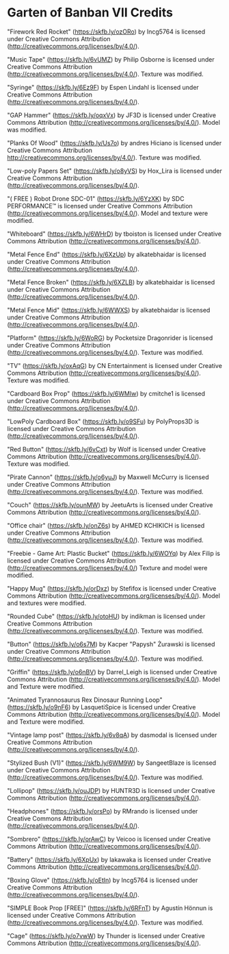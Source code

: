 # Garten of Banban VII Credits

"Firework Red Rocket" (https://skfb.ly/ozORo) by
Incg5764 is licensed under Creative Commons Attribution
(http://creativecommons.org/licenses/by/4.0/).

"Music Tape" (https://skfb.ly/6vUMZ) by
Philip Osborne is licensed under Creative Commons Attribution
(http://creativecommons.org/licenses/by/4.0/).
Texture was modified.

"Syringe" (https://skfb.ly/6Ez9F) by
Espen Lindahl is licensed under Creative Commons Attribution
(http://creativecommons.org/licenses/by/4.0/).

"GAP Hammer" (https://skfb.ly/oqxVx) by
JF3D is licensed under Creative Commons Attribution
(http://creativecommons.org/licenses/by/4.0/).
Model was modified.

"Planks Of Wood" (https://skfb.ly/Us7o) by
andres Hiciano is licensed under Creative Commons Attribution
http://creativecommons.org/licenses/by/4.0/).
Texture was modified.

"Low-poly Papers Set" (https://skfb.ly/o8yVS) by
Hox_Lira is licensed under Creative Commons Attribution
(http://creativecommons.org/licenses/by/4.0/).

"( FREE ) Robot Drone SDC-01" (https://skfb.ly/6YzXK) by
SDC PERFORMANCE™️ is licensed under Creative Commons Attribution
(http://creativecommons.org/licenses/by/4.0/).
Model and texture were modified.

"Whiteboard" (https://skfb.ly/6WHrD) by
tboiston is licensed under Creative Commons Attribution
(http://creativecommons.org/licenses/by/4.0/).

"Metal Fence End" (https://skfb.ly/6XzUp) by
alkatebhaidar is licensed under Creative Commons Attribution
(http://creativecommons.org/licenses/by/4.0/).

"Metal Fence Broken" (https://skfb.ly/6XZLB) by
alkatebhaidar is licensed under Creative Commons Attribution
(http://creativecommons.org/licenses/by/4.0/).

"Metal Fence Mid" (https://skfb.ly/6WWXS) by
alkatebhaidar is licensed under Creative Commons Attribution
(http://creativecommons.org/licenses/by/4.0/).

"Platform" (https://skfb.ly/6WoRG) by
Pocketsize Dragonrider is licensed under Creative Commons Attribution
(http://creativecommons.org/licenses/by/4.0/).
Texture was modified.

"TV" (https://skfb.ly/oxAqG) by
CN Entertainment is licensed under Creative Commons Attribution
(http://creativecommons.org/licenses/by/4.0/).
Texture was modified.

"Cardboard Box Prop" (https://skfb.ly/6WMIw) by
cmitche1 is licensed under Creative Commons Attribution
(http://creativecommons.org/licenses/by/4.0/).

"LowPoly Cardboard Box" (https://skfb.ly/o9SFu) by
PolyProps3D is licensed under Creative Commons Attribution
(http://creativecommons.org/licenses/by/4.0/).

"Red Button" (https://skfb.ly/6vCxt) by
Wolf is licensed under Creative Commons Attribution
(http://creativecommons.org/licenses/by/4.0/).
Texture was modified.

"Pirate Cannon" (https://skfb.ly/o6yuJ) by
Maxwell McCurry is licensed under Creative Commons Attribution
(http://creativecommons.org/licenses/by/4.0/).
Texture was modified.

"Couch" (https://skfb.ly/ounMW) by
JeetuArts is licensed under Creative Commons Attribution
(http://creativecommons.org/licenses/by/4.0/).

"Office chair" (https://skfb.ly/onZ6s) by
AHMED KCHIKICH is licensed under Creative Commons Attribution
(http://creativecommons.org/licenses/by/4.0/).
Texture was modified.

"Freebie - Game Art: Plastic Bucket" (https://skfb.ly/6WOYq) by
Alex Filip is licensed under Creative Commons Attribution
(http://creativecommons.org/licenses/by/4.0/)
Texture and model were modified.

"Happy Mug" (https://skfb.ly/orDxz) by
Stefifox is licensed under Creative Commons Attribution
(http://creativecommons.org/licenses/by/4.0/).
Model and textures were modified.

"Rounded Cube" (https://skfb.ly/otoHU) by
indikman is licensed under Creative Commons Attribution
(http://creativecommons.org/licenses/by/4.0/).
Texture was modified.

"Button" (https://skfb.ly/o6s7M) by
Kacper "Papysh" Żurawski is licensed under Creative Commons Attribution
(http://creativecommons.org/licenses/by/4.0/).
Texture was modified.

"Griffin" (https://skfb.ly/o6nBV) by
Darrel_Leigh is licensed under Creative Commons Attribution
(http://creativecommons.org/licenses/by/4.0/).
Model and Texture were modified.

"Animated Tyrannosaurus Rex Dinosaur Running Loop" (https://skfb.ly/o9nF6) by
LasquetiSpice is licensed under Creative Commons Attribution
(http://creativecommons.org/licenses/by/4.0/).
Model and Texture were modified.

"Vintage lamp post" (https://skfb.ly/6v8qA) by
dasmodal is licensed under Creative Commons Attribution
(http://creativecommons.org/licenses/by/4.0/).

"Stylized Bush (V1)" (https://skfb.ly/6WM9W) by
SangeetBlaze is licensed under Creative Commons Attribution
(http://creativecommons.org/licenses/by/4.0/).
Texture was modified.

"Lollipop" (https://skfb.ly/ouJDP) by
HUNTR3D is licensed under Creative Commons Attribution
(http://creativecommons.org/licenses/by/4.0/).

"Headphones" (https://skfb.ly/orsPo) by
RMrando is licensed under Creative Commons Attribution
(http://creativecommons.org/licenses/by/4.0/).

"Sombrero" (https://skfb.ly/orAwC) by
Veicoo is licensed under Creative Commons Attribution
(http://creativecommons.org/licenses/by/4.0/).

"Battery" (https://skfb.ly/6XpUx) by
lakawaka is licensed under Creative Commons Attribution
(http://creativecommons.org/licenses/by/4.0/).

"Boxing Glove" (https://skfb.ly/oEtIn) by
Incg5764 is licensed under Creative Commons Attribution
(http://creativecommons.org/licenses/by/4.0/).

"SIMPLE Book Prop [FREE]" (https://skfb.ly/6RFnT) by
Agustín Hönnun is licensed under Creative Commons Attribution
(http://creativecommons.org/licenses/by/4.0/).
Texture was modified.

"Cage" (https://skfb.ly/o7vwW) by
Thunder is licensed under Creative Commons Attribution
(http://creativecommons.org/licenses/by/4.0/).
